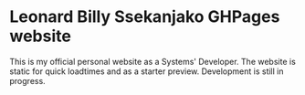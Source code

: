 # Leonard Billy Ssekanjako GHPages website
This is my official personal website as a Systems' Developer.
The website is static for quick loadtimes and as a starter preview.
Development is still in progress.
